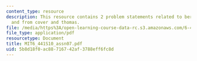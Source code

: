 ```yaml
---
content_type: resource
description: This resource contains 2 problem statements related to bernoulli theorem
  and from cover and thomas.
file: /media/https%3A/open-learning-course-data-rc.s3.amazonaws.com/6-441-information-theory-spring-2010/5b8d18f0ac88716742af3788eff6fc8d_MIT6_441S10_assn07.pdf
file_type: application/pdf
resourcetype: Document
title: MIT6_441S10_assn07.pdf
uid: 5b8d18f0-ac88-7167-42af-3788eff6fc8d
---
```

